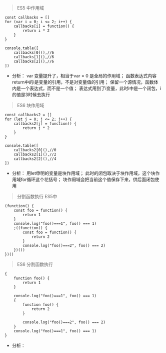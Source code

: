 > ES5 中作用域

``` 
const callbacks = []
for (var i = 0; i <= 2; i++) {
    callbacks[i] = function() {
        return i * 2
    }
}

console.table([
    callbacks[0](),//6
    callbacks[1](),//6
    callbacks[2](),//6
])
```
* 分析：
var 变量提升了，相当于var = 0 是全局的作用域；
函数表达式内容return中的i是变量的引用，不是对变量值的引用；
保留一个源情况，函数体内是一个表达式，而不是一个值；
表达式用到了i变量，此时i中是一个闭包，i的值是3时候去执行

> ES6 块作用域

```
const callbacks2 = []
for (let j = 0; j <= 2; j++) {
    callbacks2[j] = function() {
        return j * 2
    }
}

console.table([
    callbacks2[0](),//0
    callbacks2[1](),//2
    callbacks2[2](),//4
])
```

* 分析：
用let申明的变量是块作用域；
此时的闭包取决于块作用域，这个块作用域for循环这个花括号；
块作用域会把当前这个值保存下来，供后面闭包使用


> 分割函数执行 ES5中 
```
(function() {
    const foo = function() {
        return 1
    }
    console.log("foo()===1", foo() === 1)
    ;((function() {
        const foo = function() {
            return 2
        }
        console.log("foo()===2", foo() === 2)
    })())
})()
```

> ES6 分割函数执行
```
{
    function foo() {
        return 1
    }

    console.log("foo()===1", foo() === 1)
    {
        function foo() {
            return 2
        }

        console.log("foo()===2", foo() === 2)
    }
    console.log("foo()===1", foo() === 1)
}
```
* 分析：